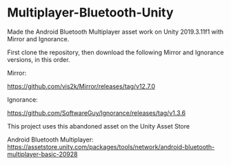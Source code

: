 # Multiplayer-Bluetooth-Unity
Made the Android Bluetooth Multiplayer asset work on Unity 2019.3.11f1 with Mirror and Ignorance.

First clone the repository, then download the following Mirror and Ignorance versions, in this order.

Mirror:

https://github.com/vis2k/Mirror/releases/tag/v12.7.0

Ignorance:

https://github.com/SoftwareGuy/Ignorance/releases/tag/v1.3.6

This project uses this abandoned asset on the Unity Asset Store

Android Bluetooth Multiplayer:
https://assetstore.unity.com/packages/tools/network/android-bluetooth-multiplayer-basic-20928
